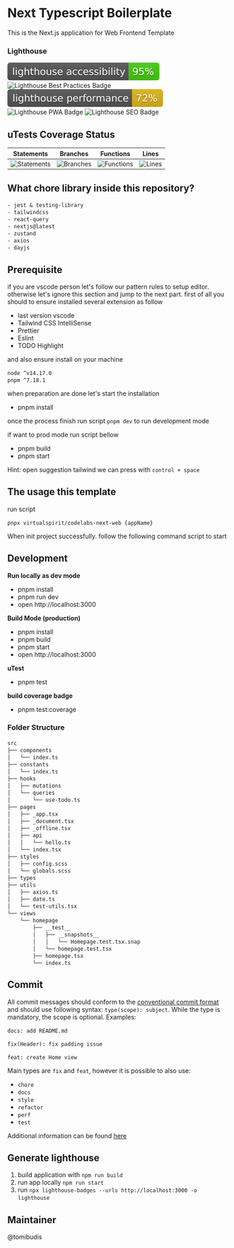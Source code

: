 # Next Typescript Boilerplate

This is the Next.js application for Web Frontend Template

### Lighthouse

![Lighthouse Accessibility Badge](./lighthouse/lighthouse_accessibility.svg) ![Lighthouse Best Practices Badge](./lighthouse/lighthouse_best-practices.svg) ![Lighthouse Performance Badge](./lighthouse/lighthouse_performance.svg) ![Lighthouse PWA Badge](./lighthouse/lighthouse_pwa.svg) ![Lighthouse SEO Badge](./lighthouse/lighthouse_seo.svg)

## uTests Coverage Status

| Statements                  | Branches                | Functions                 | Lines             |
| --------------------------- | ----------------------- | ------------------------- | ----------------- |
| ![Statements](https://img.shields.io/badge/statements-77.12%25-red.svg?style=flat) | ![Branches](https://img.shields.io/badge/branches-54.23%25-red.svg?style=flat) | ![Functions](https://img.shields.io/badge/functions-87.09%25-yellow.svg?style=flat) | ![Lines](https://img.shields.io/badge/lines-81.11%25-yellow.svg?style=flat) |

## What chore library inside this repository?

```
- jest & testing-library
- tailwindcss
- react-query
- nextjs@latest
- zustand
- axios
- dayjs
```

## Prerequisite
if you are vscode person let's follow our pattern rules to setup editor. otherwise let's ignore this section and jump to the next part.
first of all you should to ensure installed several extension as follow
- last version vscode
- Tailwind CSS IntelliSense
- Prettier
- Eslint
- TODO Highlight

and also ensure install on your machine

```
node ^v14.17.0
pnpm ^7.18.1
```
when preparation are done let's start the installation
- pnpm install

once the process finish
run script `pnpm dev` to run development mode

if want to prod mode
run script bellow
- pnpm build
- pnpm start

Hint:
open suggestion tailwind we can press with `control + space`

## The usage this template


run script

```
pnpx virtualspirit/codelabs-next-web {appName}
```

When init project successfully. follow the following command script to start

## Development

**Run locally as dev mode**

- pnpm install
- pnpm run dev
- open http://localhost:3000

**Build Mode (production)**

- pnpm install
- pnpm build
- pnpm start
- open http://localhost:3000

**uTest**

- pnpm test

**build coverage badge**

- pnpm test:coverage

### Folder Structure

```
src
├── components
│   └── index.ts
├── constants
│   └── index.ts
├── hooks
│   ├── mutations
│   └── queries
│       └── use-todo.ts
├── pages
│   ├── _app.tsx
│   ├── _document.tsx
│   ├── _offline.tsx
│   ├── api
│   │   └── hello.ts
│   └── index.tsx
├── styles
│   ├── config.scss
│   └── globals.scss
├── types
├── utils
│   ├── axios.ts
│   ├── date.ts
│   └── test-utils.tsx
└── views
    └── homepage
        ├── __test__
        │   ├── __snapshots__
        │   │   └── Homepage.test.tsx.snap
        │   └── homepage.test.tsx
        ├── homepage.tsx
        └── index.ts
```

## Commit

All commit messages should conform to the [conventional commit format](https://www.conventionalcommits.org) and should use following syntax: `type(scope): subject`. While the type is mandatory, the scope is optional.
Examples:

```
docs: add README.md
```

```
fix(Header): fix padding issue
```

```
feat: create Home view
```

Main types are `fix` and `feat`, however it is possible to also use:

- `chore`
- `docs`
- `style`
- `refactor`
- `perf`
- `test`

Additional information can be found [here](https://github.com/KWRI/engineering-resources/blob/develop/git/commit_standards.md)

## Generate lighthouse

1. build application with `npm run build`
2. run app locally `npm run start`
3. run `npx lighthouse-badges --urls http://localhost:3000 -o lighthouse`

## Maintainer
@tomibudis
